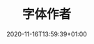 ---
title: "字体作者"
description: "字体"
lead: ""
date: 2020-11-16T13:59:39+01:00
lastmod: 2020-11-16T13:59:39+01:00
draft: false
images: []
menu:
  docs:
    parent: "mark_user"
    identifier: "skin_user"
weight: 15
---